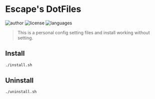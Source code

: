 # Escape's DotFiles

![author](https://img.shields.io/badge/Author-Escape-blue.svg)
![license](https://img.shields.io/badge/License-MIT-orange.svg)
![languages](https://img.shields.io/badge/Languages-Shell-green.svg)

> This is a personal config setting files and install working without setting.

## Install

```bash
./install.sh
```

## Uninstall

```bash
./uninstall.sh
```
